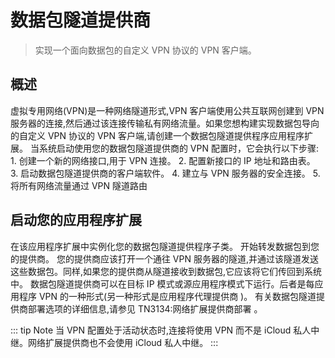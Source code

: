 # 数据包隧道提供商

> 实现一个面向数据包的自定义 VPN 协议的 VPN 客户端。

## 概述

虚拟专用网络(VPN)是一种网络隧道形式,VPN 客户端使用公共互联网创建到 VPN 服务器的连接,然后通过该连接传输私有网络流量。如果您想构建实现数据包导向的自定义 VPN 协议的 VPN 客户端,请创建一个数据包隧道提供程序应用程序扩展。
当系统启动使用您的数据包隧道提供商的 VPN 配置时，它会执行以下步骤: 1. 创建一个新的网络接口,用于 VPN 连接。 2. 配置新接口的 IP 地址和路由表。 3. 启动数据包隧道提供商的客户端软件。 4. 建立与 VPN 服务器的安全连接。 5. 将所有网络流量通过 VPN 隧道路由

## 启动您的应用程序扩展

在该应用程序扩展中实例化您的数据包隧道提供程序子类。
开始转发数据包到您的提供商。
您的提供商应该打开一个通往 VPN 服务器的隧道,并通过该隧道发送这些数据包。同样,如果您的提供商从隧道接收到数据包,它应该将它们传回到系统中。
数据包隧道提供商可以在目标 IP 模式或源应用程序模式下运行。后者是每应用程序 VPN 的一种形式(另一种形式是应用程序代理提供商 )。
有关数据包隧道提供商部署选项的详细信息,请参见 TN3134:网络扩展提供商部署 。

::: tip Note
当 VPN 配置处于活动状态时,连接将使用 VPN 而不是 iCloud 私人中继。网络扩展提供商也不会使用 iCloud 私人中继。
:::
